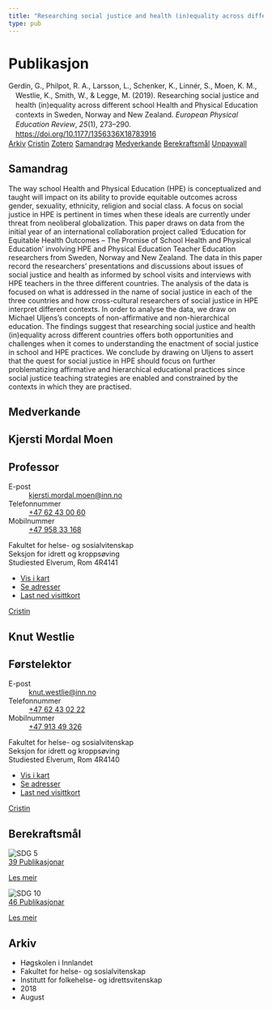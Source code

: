 ```yaml
---
title: "Researching social justice and health (in)equality across different school Health and Physical Education contexts in Sweden, Norway and New Zealand"
type: pub
---
```

<h1>Publikasjon</h1>
<article id="csl-bib-container-9IM4GFE5" class="csl-bib-container">
  <div class="csl-bib-body" style="line-height: 1.35; padding-left: 1em; text-indent:-1em;">
  <div class="csl-entry">Gerdin, G., Philpot, R. A., Larsson, L., Schenker, K., Linn&#xE9;r, S., Moen, K. M., Westlie, K., Smith, W., &amp; Legge, M. (2019). Researching social justice and health (in)equality across different school Health and Physical Education contexts in Sweden, Norway and New Zealand. <i>European Physical Education Review</i>, <i>25</i>(1), 273&#x2013;290. <a href="https://doi.org/10.1177/1356336X18783916">https://doi.org/10.1177/1356336X18783916</a></div>
</div>
  <div class="csl-bib-buttons">
    <a href="#taxonomy-article-9IM4GFE5" class="csl-bib-button">Arkiv</a>
    <a href="https://app.cristin.no/results/show.jsf?id=1599877" alt="Cristin URL" class="csl-bib-button">Cristin</a>
    <a href="http://zotero.org/groups/5022929/items/9IM4GFE5" alt="Zotero URL" class="csl-bib-button">Zotero</a>
    <a href="#abstract-article-9IM4GFE5" class="csl-bib-button">Samandrag</a>
    <a href="#contributors-article-9IM4GFE5" class="csl-bib-button">Medverkande</a>
    <a href="#sdg-article-9IM4GFE5" class="csl-bib-button">Berekraftsmål</a>
    <a href="https://journals.sagepub.com/doi/pdf/10.1177/1356336X18783916" class="csl-bib-button">Unpaywall</a>
  </div>
  <div id="csl-bib-meta-container-9IM4GFE5"></div>
</article>
<div id="csl-bib-meta-9IM4GFE5" class="csl-bib-meta">
  <article id="abstract-article-9IM4GFE5" class="abstract-article">
    <h1>Samandrag</h1>
    The way school Health and Physical Education (HPE) is conceptualized and taught will impact on its 
ability to provide equitable outcomes across gender, sexuality, ethnicity, religion and social class. A 
focus on social justice in HPE is pertinent in times when these ideals are currently under threat 
from neoliberal globalization. This paper draws on data from the initial year of an international 
collaboration project called ‘Education for Equitable Health Outcomes – The Promise of School 
Health and Physical Education’ involving HPE and Physical Education Teacher Education 
researchers from Sweden, Norway and New Zealand. The data in this paper record the 
researchers’ presentations and discussions about issues of social justice and health as informed by 
school visits and interviews with HPE teachers in the three different countries. The analysis of the 
data is focused on what is addressed in the name of social justice in each of the three countries and 
how cross-cultural researchers of social justice in HPE interpret different contexts. In order to 
analyse the data, we draw on Michael Uljens’s concepts of non-affirmative and non-hierarchical 
education. The findings suggest that researching social justice and health (in)equality across different 
countries offers both opportunities and challenges when it comes to understanding the 
enactment of social justice in school and HPE practices. We conclude by drawing on Uljens to 
assert that the quest for social justice in HPE should focus on further problematizing affirmative 
and hierarchical educational practices since social justice teaching strategies are enabled and 
constrained by the contexts in which they are practised.
  </article>
  <article id="contributors-article-9IM4GFE5" class="contributors-article">
    <h1>Medverkande</h1>
    <div class="personas">
<div class="vrtx-hinn-person-card">
<div class="photo">
<i class="lar la-user-circle missing-person"></i>
</div>
<div class="info">
<hgroup><h1>Kjersti Mordal Moen</h1>
<h2>Professor</h2>
</hgroup><dl>
<dt>E-post</dt>
<dd>
<a href="mailto:kjersti.mordal.moen@inn.no">kjersti.mordal.moen@inn.no</a>
</dd>
<dt>Telefonnummer</dt>
<dd><a href="tel:+4762430060">
+47 62 43 00 60
</a></dd>
<dt>Mobilnummer</dt>
<dd><a href="tel:+4795833168">
+47 958 33 168
</a></dd>
</dl>
<p>
Fakultet for helse- og sosialvitenskap<br>
Seksjon for idrett og kroppsøving<br>
Studiested Elverum,
Rom 4R4141
</p>
<ul class="vrtx-hinn-links">
<li><a href="https://www.google.com/maps?q=60.88156,11.53723">Vis i kart</a></li>
<li><a href="https://www.inn.no/finn-en-ansatt/kjersti-mordal-moen.html#vrtx-hinn-addresses">Se adresser</a></li>
<li><a href="https://www.inn.no/finn-en-ansatt/kjersti-mordal-moen.html?vrtx=vcf">Last ned visittkort</a></li>
</ul>
</div>
</div>
<a href="https://app.cristin.no/persons/show.jsf?id=53554" alt="Cristin URL" class="personas-cristin">Cristin</a>
</div> <div class="personas">
<div class="vrtx-hinn-person-card">
<div class="photo">
<i class="lar la-user-circle missing-person"></i>
</div>
<div class="info">
<hgroup><h1>Knut Westlie</h1>
<h2>Førstelektor</h2>
</hgroup><dl>
<dt>E-post</dt>
<dd>
<a href="mailto:knut.westlie@inn.no">knut.westlie@inn.no</a>
</dd>
<dt>Telefonnummer</dt>
<dd><a href="tel:+4762430222">
+47 62 43 02 22
</a></dd>
<dt>Mobilnummer</dt>
<dd><a href="tel:+4791349326">
+47 913 49 326
</a></dd>
</dl>
<p>
Fakultet for helse- og sosialvitenskap<br>
Seksjon for idrett og kroppsøving<br>
Studiested Elverum,
Rom 4R4140
</p>
<ul class="vrtx-hinn-links">
<li><a href="https://www.google.com/maps?q=60.88156,11.53723">Vis i kart</a></li>
<li><a href="https://www.inn.no/finn-en-ansatt/knut-westlie.html#vrtx-hinn-addresses">Se adresser</a></li>
<li><a href="https://www.inn.no/finn-en-ansatt/knut-westlie.html?vrtx=vcf">Last ned visittkort</a></li>
</ul>
</div>
</div>
<a href="https://app.cristin.no/persons/show.jsf?id=620342" alt="Cristin URL" class="personas-cristin">Cristin</a>
</div>
  </article>
  <article id="sdg-article-9IM4GFE5" class="sdg-article">
    <h1>Berekraftsmål</h1>
    <div class="sdg-container"><div id="sdg5" class="sdg">
<img src="{{< params subfolder >}}images/sdg/sdg05_no.png" class="image" alt="SDG 5">
<div class="sdg-overlay">
<a href="{{< params subfolder >}}no/archive/?sdg=5#archive" class="sdg-publication-count"><span>39</span> Publikasjonar</a>
<p><a href="https://www.fn.no/om-fn/fns-baerekraftsmaal/likestilling-mellom-kjoennene?lang=nno-NO" class="sdg-read-more">Les meir</a></p>
</div>
</div> <div id="sdg10" class="sdg">
<img src="{{< params subfolder >}}images/sdg/sdg10_no.png" class="image" alt="SDG 10">
<div class="sdg-overlay">
<a href="{{< params subfolder >}}no/archive/?sdg=10#archive" class="sdg-publication-count"><span>46</span> Publikasjonar</a>
<p><a href="https://www.fn.no/om-fn/fns-baerekraftsmaal/mindre-ulikhet?lang=nno-NO" class="sdg-read-more">Les meir</a></p>
</div>
</div></div>
  </article>
  <article id="taxonomy-article-9IM4GFE5" class="taxonomy-article">
    <h1>Arkiv</h1>
    <ul>
      <li>Høgskolen i Innlandet</li>
      <li>Fakultet for helse- og sosialvitenskap</li>
      <li>Institutt for folkehelse- og idrettsvitenskap</li>
      <li>2018</li>
      <li>August</li>
    </ul>
  </article>
</div>
